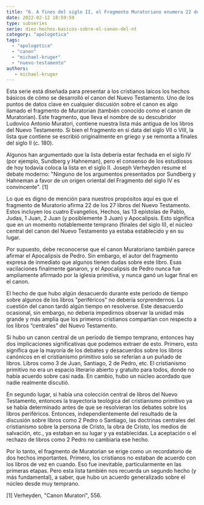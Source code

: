 ```yaml
---
title: "6. A fines del siglo II, el Fragmento Muratoriano enumera 22 de nuestros 27 libros del NT"
date: 2022-02-12 18:59:59
type: subseries
serie: diez-hechos-basicos-sobre-el-canon-del-nt
category: "apologetica"
tags:
  - "apologetica"
  - "canon"
  - "michael-kruger"
  - "nuevo-testamento"
authors:
   - michael-kruger
---
```


Esta serie está diseñada para presentar a los cristianos laicos los hechos básicos de cómo se desarrolló el canon del Nuevo Testamento. Uno de los puntos de datos clave en cualquier discusión sobre el canon es algo llamado el fragmento de Muratorian (también conocido como el canon de Muratorian). Este fragmento, que lleva el nombre de su descubridor Ludovico Antonio Muratori, contiene nuestra lista más antigua de los libros del Nuevo Testamento. Si bien el fragmento en sí data del siglo VII o VIII, la lista que contiene se escribió originalmente en griego y se remonta a finales del siglo II (c. 180).

Algunos han argumentado que la lista debería estar fechada en el siglo IV (por ejemplo, Sundberg y Hahneman), pero el consenso de los estudiosos de hoy todavía coloca la lista en el siglo II. Joseph Verheyden resume el debate moderno: "Ninguno de los argumentos presentados por Sundberg y Hahneman a favor de un origen oriental del Fragmento del siglo IV es convincente". \[1\]

Lo que es digno de mención para nuestros propósitos aquí es que el fragmento de Muratorio afirma 22 de los 27 libros del Nuevo Testamento. Estos incluyen los cuatro Evangelios, Hechos, las 13 epístolas de Pablo, Judas, 1 Juan, 2 Juan (y posiblemente 3 Juan) y Apocalipsis. Esto significa que en un momento notablemente temprano (finales del siglo II), el núcleo central del canon del Nuevo Testamento ya estaba establecido y en su lugar.

Por supuesto, debe reconocerse que el canon Muratoriano también parece afirmar el Apocalipsis de Pedro. Sin embargo, el autor del fragmento expresa de inmediato que algunos tienen dudas sobre este libro. Esas vacilaciones finalmente ganaron, y el Apocalipsis de Pedro nunca fue ampliamente afirmado por la iglesia primitiva, y nunca ganó un lugar final en el canon.

El hecho de que hubo algún desacuerdo durante este período de tiempo sobre algunos de los libros "periféricos" no debería sorprendernos. La cuestión del canon tardó algún tiempo en resolverse. Este desacuerdo ocasional, sin embargo, no debería impedirnos observar la unidad más grande y más amplia que los primeros cristianos compartían con respecto a los libros “centrales” del Nuevo Testamento.

Si hubo un canon central de un período de tiempo temprano, entonces hay dos implicaciones significativas que podemos extraer de esto. Primero, esto significa que la mayoría de los debates y desacuerdos sobre los libros canónicos en el cristianismo primitivo solo se referían a un puñado de libros. Libros como 3 de Juan, Santiago, 2 de Pedro, etc. El cristianismo primitivo no era un espacio literario abierto y gratuito para todos, donde no había acuerdo sobre casi nada. En cambio, hubo un núcleo acordado que nadie realmente discutió.

En segundo lugar, si había una colección central de libros del Nuevo Testamento, entonces la trayectoria teológica del cristianismo primitivo ya se había determinado antes de que se resolvieran los debates sobre los libros periféricos. Entonces, independientemente del resultado de la discusión sobre libros como 2 Pedro o Santiago, las doctrinas centrales del cristianismo sobre la persona de Cristo, la obra de Cristo, los medios de salvación, etc., ya estaban en su lugar y ya establecidas. La aceptación o el rechazo de libros como 2 Pedro no cambiaría ese hecho.

Por lo tanto, el fragmento de Muratorian se erige como un recordatorio de dos hechos importantes. Primero, los cristianos no estaban de acuerdo con los libros de vez en cuando. Eso fue inevitable, particularmente en las primeras etapas. Pero esta lista también nos recuerda un segundo hecho (y más fundamental), a saber, que hubo un acuerdo generalizado sobre el núcleo desde muy temprano.

\[1\] Verheyden, "Canon Muratori", 556.
